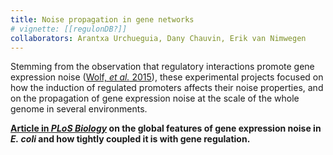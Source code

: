 ```yaml
---
title: Noise propagation in gene networks
# vignette: [[regulonDB?]]
collaborators: Arantxa Urchueguia, Dany Chauvin, Erik van Nimwegen
---
```


Stemming from the observation that regulatory interactions promote gene expression noise ([Wolf, *et al.* 2015](http://dx.doi.org/10.7554/eLife.05856)), these experimental projects focused on how the induction of regulated promoters affects their noise properties, and on the propagation of gene expression noise at the scale of the whole genome in several environments.

**[Article  in *PLoS Biology*](https://doi.org/10.1371/journal.pbio.3001491) on the global features of gene expression noise in *E. coli* and how tightly coupled it is with gene regulation.**